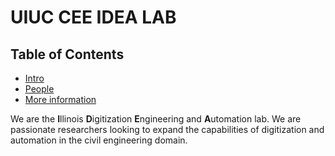 # UIUC CEE IDEA LAB

## Table of Contents
* [Intro](#intro)
* [People](#People)
* [More information](#info)

We are the **I**llinois **D**igitization **E**ngineering and **A**utomation lab.
We are passionate researchers looking to expand the capabilities of digitization and automation
in the civil engineering domain.
